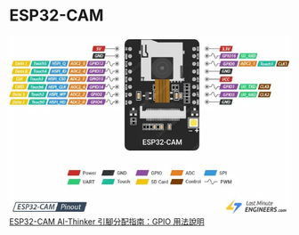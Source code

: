 # ESP32-CAM
![ESP32-CAM](./ESP32-CAM-Pinout.jpg)
[ESP32-CAM AI-Thinker 引腳分配指南：GPIO 用法說明](https://randomnerdtutorials.com/esp32-cam-ai-thinker-pinout/)